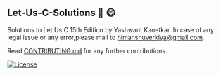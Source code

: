 ## Let-Us-C-Solutions :notebook: :smile:
Solutions to Let Us C 15th Edition by Yashwant Kanetkar.
In case of any legal issue or any error,please mail to himanshuverkiya@gmail.com.

Read [CONTRIBUTING.md](https://github.com/Verkiya/Let-Us-C-Solutions/blob/master/CONTRIBUTING.md) for any further contributions.

[![License](https://img.shields.io/aur/license/yaourt.svg)](https://github.com/Verkiya/Let-Us-C-Solutions)
